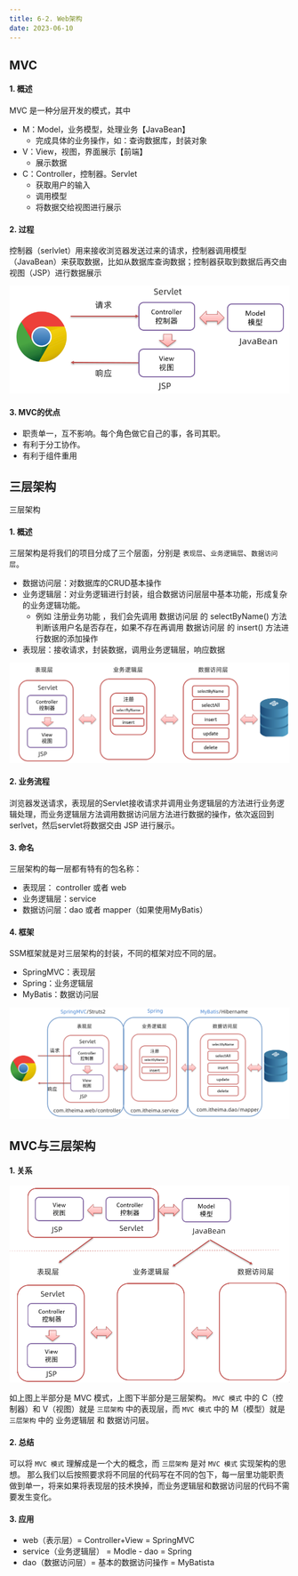 ```yaml
---
title: 6-2. Web架构
date: 2023-06-10
---
```

## MVC
#### 1. 概述
MVC 是一种分层开发的模式，其中
- M：Model，业务模型，处理业务【JavaBean】
    - 完成具体的业务操作，如：查询数据库，封装对象
- V：View，视图，界面展示【前端】
    - 展示数据
- C：Controller，控制器。Servlet
    - 获取用户的输入
    - 调用模型
    - 将数据交给视图进行展示

#### 2. 过程
控制器（serlvlet）用来接收浏览器发送过来的请求，控制器调用模型（JavaBean）来获取数据，比如从数据库查询数据；控制器获取到数据后再交由视图（JSP）进行数据展示

![6-2-1](/img/java/javaweb/6-2-1.jpg)

#### 3. MVC的优点
- 职责单一，互不影响。每个角色做它自己的事，各司其职。
- 有利于分工协作。
- 有利于组件重用


## 三层架构
三层架构
#### 1. 概述
三层架构是将我们的项目分成了三个层面，分别是 `表现层`、`业务逻辑层`、`数据访问层`。
- 数据访问层：对数据库的CRUD基本操作
- 业务逻辑层：对业务逻辑进行封装，组合数据访问层层中基本功能，形成复杂的业务逻辑功能。
    - 例如 注册业务功能 ，我们会先调用 数据访问层 的 selectByName() 方法判断该用户名是否存在，如果不存在再调用 数据访问层 的 insert() 方法进行数据的添加操作
- 表现层：接收请求，封装数据，调用业务逻辑层，响应数据

![6-2-2](/img/java/javaweb/6-2-2.jpg)

#### 2. 业务流程
浏览器发送请求，表现层的Servlet接收请求并调用业务逻辑层的方法进行业务逻辑处理，而业务逻辑层方法调用数据访问层方法进行数据的操作，依次返回到serlvet，然后servlet将数据交由 JSP 进行展示。

#### 3. 命名
三层架构的每一层都有特有的包名称：
- 表现层： controller 或者 web
- 业务逻辑层：service
- 数据访问层：dao 或者 mapper（如果使用MyBatis）

#### 4. 框架
SSM框架就是对三层架构的封装，不同的框架对应不同的层。
- SpringMVC：表现层
- Spring：业务逻辑层
- MyBatis：数据访问层

![6-2-3](/img/java/javaweb/6-2-3.jpg)

## MVC与三层架构

#### 1. 关系
![6-2-4](/img/java/javaweb/6-2-4.jpg)

如上图上半部分是 MVC 模式，上图下半部分是三层架构。 `MVC 模式` 中的 C（控制器）和 V（视图）就是 `三层架构` 中的表现层，而 `MVC 模式` 中的 M（模型）就是 `三层架构` 中的 业务逻辑层 和 数据访问层。

#### 2. 总结
可以将 `MVC 模式` 理解成是一个大的概念，而 `三层架构` 是对 `MVC 模式` 实现架构的思想。 那么我们以后按照要求将不同层的代码写在不同的包下，每一层里功能职责做到单一，将来如果将表现层的技术换掉，而业务逻辑层和数据访问层的代码不需要发生变化。

#### 3. 应用
- web（表示层）= Controller+View = SpringMVC
- service（业务逻辑层） = Modle - dao = Spring
- dao（数据访问层）= 基本的数据访问操作 = MyBatista

